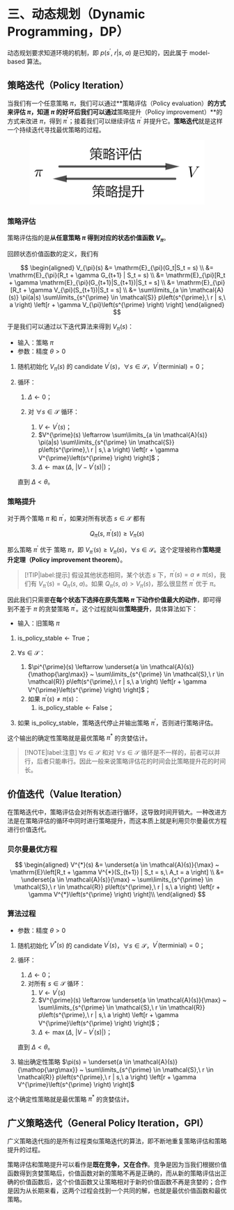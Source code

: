 # 三、动态规划（Dynamic Programming，DP）

动态规划要求知道环境的机制，即 $p\left(s^{\prime},\ r | s,\ a \right)$ 是已知的，因此属于 model-based 算法。

## 策略迭代（Policy Iteration）

当我们有一个任意策略 $\pi$，我们可以通过**策略评估（Policy evaluation）**的方式来评估 $\pi$，知道 $\pi$ 的好坏后我们可以通过**策略提升（Policy improvement）**的方式来改进 $\pi$，得到 $\pi^{\prime}$；接着我们可以继续评估 $\pi^{\prime}$ 并提升它。**策略迭代**就是这样一个持续迭代寻找最优策略的过程。

<div align='center'>

![](image/2023-02-08-15-58-37.png)
</div align='center'>

### 策略评估

策略评估指的是**从任意策略 $\pi$ 得到对应的状态价值函数 $V_{\pi}$**。

回顾状态价值函数的定义，我们有

$$
\begin{aligned}
 V_{\pi}(s) &= \mathrm{E}_{\pi}(G_t|S_t = s) \\
 &= \mathrm{E}_{\pi}(R_t + \gamma G_{t+1} | S_t = s) \\
 &= \mathrm{E}_{\pi}[R_t + \gamma \mathrm{E}_{\pi}(G_{t+1}|S_{t+1})|S_t = s] \\
 &= \mathrm{E}_{\pi}[R_t + \gamma V_{\pi}(S_{t+1})|S_t = s] \\
 &= \sum\limits_{a \in \mathcal{A}(s)} \pi(a|s) \sum\limits_{s^{\prime} \in \mathcal{S}} p\left(s^{\prime},\ r | s,\ a \right) \left[r + \gamma V_{\pi}\left(s^{\prime} \right) \right] 
\end{aligned}
$$

于是我们可以通过以下迭代算法来得到 $V_{\pi}(s)$：

- 输入：策略 $\pi$
- 参数：精度 $\theta > 0$

1. 随机初始化 $V_{\pi}(s)$ 的 candidate $V^{\prime}(s)$，$\forall s \in \mathcal{S}$，$V^{\prime}(\text{terminial}) = 0$；
2. 循环：

    1. $\Delta \leftarrow 0$； 
    2. 对 $\forall s \in \mathcal{S}$ 循环：
   
        1. $V \leftarrow V^{\prime}(s)$；
        2. $V^{\prime}(s) \leftarrow \sum\limits_{a \in \mathcal{A}(s)} \pi(a|s) \sum\limits_{s^{\prime} \in \mathcal{S}} p\left(s^{\prime},\ r | s,\ a \right) \left[r + \gamma V^{\prime}\left(s^{\prime} \right) \right]$；
        3. $\Delta \leftarrow \max \left(\Delta,\ \left\vert V - V^{\prime}(s) \right\vert \right)$；

    直到 $\Delta < \theta$。

### 策略提升

对于两个策略 $\pi$ 和 $\pi^{\prime}$，如果对所有状态 $s \in \mathcal{S}$ 都有

$$
Q_{\pi}\left(s,\ \pi^{\prime}(s) \right) \geqslant V_{\pi}(s)
$$

那么策略 $\pi^{\prime}$ 优于 策略 $\pi$，即 $V_{\pi^{\prime}}(s) \geqslant V_{\pi}(s)$，$\forall s \in \mathcal{S}$。这个定理被称作**策略提升定理（Policy improvement theorem）**。

> [!TIP|label:提示]
> 假设其他状态相同，某个状态 $s$ 下，$\pi^{\prime}(s) = a \neq \pi(s)$，我们有 $V_{\pi^{\prime}}(s) = Q_{\pi}(s,\ a)$。如果 $Q_{\pi}(s,\ a) > V_{\pi}(s)$，那么很显然 $\pi^{\prime}$ 优于 $\pi$。

因此我们只需要**在每个状态下选择在原先策略 $\pi$ 下动作价值最大的动作**，即可得到不差于 $\pi$ 的贪婪策略 $\pi^{\prime}$。这个过程就叫做**策略提升**，具体算法如下：

- 输入：旧策略 $\pi$

1. $\text{is\_policy\_stable} \leftarrow \text{True}$；
2. $\forall s \in \mathcal{S}$：
    1. $\pi^{\prime}(s) \leftarrow \underset{a \in \mathcal{A}(s)}{\mathop{\arg\max}} ~ \sum\limits_{s^{\prime} \in \mathcal{S},\ r \in \mathcal{R}} p\left(s^{\prime},\ r | s,\ a \right) \left[r + \gamma V^{\prime}\left(s^{\prime} \right) \right]$；
    2. 如果 $\pi^{\prime}(s) \neq \pi(s)$：
        1. $\text{is\_policy\_stable} \leftarrow \text{False}$；

3. 如果 $\text{is\_policy\_stable}$，策略迭代停止并输出策略 $\pi^{\prime}$，否则进行策略评估。

这个输出的确定性策略就是最优策略 $\pi^{*}$ 的贪婪估计。

> [!NOTE|label:注意]
> $\forall s \in \mathcal{S}$ 和对 $\forall s \in \mathcal{S}$ 循环是不一样的，前者可以并行，后者只能串行。因此一般来说策略评估花的时间会比策略提升花的时间长。

## 价值迭代（Value Iteration）

在策略迭代中，策略评估会对所有状态进行循环，这导致时间开销大。一种改进方法是在策略评估的循环中同时进行策略提升，而这本质上就是利用贝尔曼最优方程进行价值迭代。

### 贝尔曼最优方程

$$
\begin{aligned}
 V^{*}(s) &= \underset{a \in \mathcal{A}(s)}{\max} ~ \mathrm{E}\left[R_t + \gamma V^{*}(S_{t+1}) | S_t = s,\ A_t = a \right] \\
 &= \underset{a \in \mathcal{A}(s)}{\max} ~ \sum\limits_{s^{\prime} \in \mathcal{S},\ r \in \mathcal{R}} p\left(s^{\prime},\ r | s,\ a \right) \left[r + \gamma V^{*}\left(s^{\prime} \right) \right]\\
\end{aligned}
$$

### 算法过程

- 参数：精度 $\theta > 0$

1. 随机初始化 $V^{*}(s)$ 的 candidate $V^{\prime}(s)$，$\forall s \in \mathcal{S}$，$V^{\prime}(\text{terminial}) = 0$；
2. 循环：

    1. $\Delta \leftarrow 0$； 
    2. 对所有 $s \in \mathcal{S}$ 循环：
        1. $V \leftarrow V^{\prime}(s)$
        2. $V^{\prime}(s) \leftarrow \underset{a \in \mathcal{A}(s)}{\max} ~ \sum\limits_{s^{\prime} \in \mathcal{S},\ r \in \mathcal{R}} p\left(s^{\prime},\ r | s,\ a \right) \left[r + \gamma V^{\prime}\left(s^{\prime} \right) \right]$；
        3. $\Delta \leftarrow \max \left(\Delta,\ \left\vert V - V^{\prime}(s) \right\vert \right)$；

    直到 $\Delta < \theta$。

3. 输出确定性策略 $\pi(s) = \underset{a \in \mathcal{A}(s)}{\mathop{\arg\max}} ~ \sum\limits_{s^{\prime} \in \mathcal{S},\ r \in \mathcal{R}} p\left(s^{\prime},\ r | s,\ a \right) \left[r + \gamma V^{\prime}\left(s^{\prime} \right) \right]$

这个确定性策略就是最优策略 $\pi^{*}$ 的贪婪估计。

## 广义策略迭代（General Policy Iteration，GPI）

广义策略迭代指的是所有过程类似策略迭代的算法，即不断地重复策略评估和策略提升的过程。

策略评估和策略提升可以看作是**既在竞争，又在合作**。竞争是因为当我们根据价值函数得到贪婪策略后，价值函数对新的策略不再是正确的，而从新的策略评估出正确的价值函数后，这个价值函数又让策略相对于新的价值函数不再是贪婪的；合作是因为从长期来看，这两个过程会找到一个共同的解，也就是最优价值函数和最优策略。